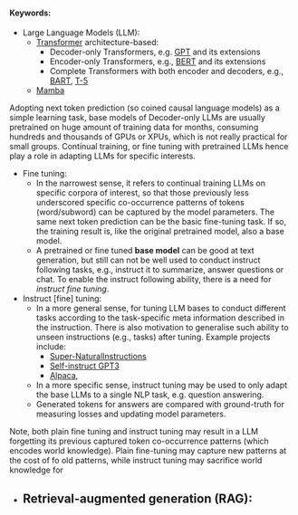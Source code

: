 #### Keywords:
- Large Language Models (LLM): 
	- [Transformer](https://arxiv.org/abs/1706.03762) architecture-based:
		- Decoder-only Transformers, e.g. [GPT](https://paperswithcode.com/paper/improving-language-understanding-by) and its extensions
		- Encoder-only Transformers, e.g., [BERT](https://arxiv.org/abs/1810.04805) and its extensions
		- Complete Transformers with both encoder and decoders, e.g., [BART](https://arxiv.org/abs/1910.13461), [T-5](https://arxiv.org/abs/1910.10683)
	- [Mamba](https://arxiv.org/abs/2312.00752)
	
Adopting next token prediction (so coined causal language models) as a simple learning task, base models of Decoder-only LLMs are usually pretrained on huge amount of  training data for months, consuming hundreds and thousands of GPUs or XPUs, which is not really practical for small groups.   Continual training, or fine tuning with pretrained LLMs hence play a role in adapting LLMs for specific interests. 
- Fine tuning:
	- In the narrowest sense, it refers to continual training LLMs on specific corpora of interest, so that those previously less underscored specific co-occurrence patterns of tokens (word/subword) can be captured by the model parameters. The same next token prediction can be the basic fine-tuning task. If so, the training result is, like the original pretrained model, also a base model. 
	- A pretrained or fine tuned __base model__ can be good at text generation, but still can not be well used to conduct instruct following tasks, e.g., instruct it to summarize, answer questions or chat. To enable the instruct following ability, there is a need for _instruct fine tuning_.    
- Instruct [fine] tuning:
	- In a more general sense, for tuning LLM bases to conduct different tasks according to the task-specific meta information described in the instruction. There is also motivation to generalise such ability to unseen instructions (e.g., tasks) after tuning. Example projects include:
		- [Super-NaturalInstructions](https://arxiv.org/pdf/2204.07705.pdf)
		- [Self-instruct GPT3](https://arxiv.org/abs/2212.10560)
		- [Alpaca](https://crfm.stanford.edu/2023/03/13/alpaca.html), 
	- In a more specific sense, instruct tuning may be used to only adapt the base LLMs to a single NLP task, e.g. question answering.
	- Generated tokens for answers are compared with ground-truth for measuring losses and updating model parameters.   

Note, both plain fine tuning and instruct tuning may result in a LLM forgetting its previous captured token co-occurrence patterns (which encodes world knowledge). Plain fine-tuning may capture new patterns at the cost of fo old patterns, while instruct tuning may sacrifice world knowledge for 
 
- Retrieval-augmented generation (RAG):
	- 


<!--stackedit_data:
eyJoaXN0b3J5IjpbODM5NjExMjc5LDcyNzQ5ODA4MywtNTM3MD
Y1NTc3LC00MDIxMDgxNywtMTYyNzQyODcsMTg3ODAxNTc1Niwt
MjA4ODc0NjYxMl19
-->